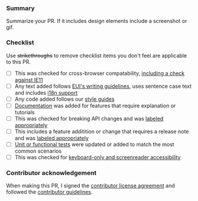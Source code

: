 ### Summary

Summarize your PR. If it includes design elements include a screenshot or gif.

### Checklist

Use ~~strikethroughs~~ to remove checklist items you don't feel are applicable to this PR.

- [ ] This was checked for cross-browser compatability, [including a check against IE11](https://github.com/elastic/kibana/blob/master/CONTRIBUTING.md#cross-browser-compatibility)
- [ ] Any text added follows [EUI's writing guidelines](https://elastic.github.io/eui/#/guidelines/writing), uses sentence case text and includes [i18n support](https://github.com/elastic/kibana/blob/master/packages/kbn-i18n/README.md)
- [ ] Any code added follows our [style guides](https://github.com/elastic/kibana/blob/master/style_guides/)
- [ ] [Documentation](https://github.com/elastic/kibana/blob/master/CONTRIBUTING.md#writing-documentation) was added for features that require explanation or tutorials
- [ ] This was checked for breaking API changes and was [labeled appropriately]()
- [ ] This includes a feature additition or change that requires a release note and was [labeled appropriately]()
- [ ] [Unit or functional tests](https://github.com/elastic/kibana/blob/master/CONTRIBUTING.md#cross-browser-compatibility) were updated or added to match the most common scenarios
- [ ] This was checked for [keyboard-only and screenreader accessibility](https://developer.mozilla.org/en-US/docs/Learn/Tools_and_testing/Cross_browser_testing/Accessibility#Accessibility_testing_checklist)

### Contributor acknowledgement

When making this PR, I signed the [contributor license agreement](https://www.elastic.co/contributor-agreement) and followed the [contributor guidelines](https://github.com/elastic/kibana/blob/master/CONTRIBUTING.md).
